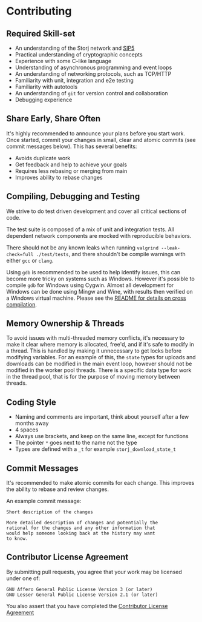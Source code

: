 # Contributing

## Required Skill-set
   - An understanding of the Storj network and [SIP5](https://github.com/Storj/sips/blob/main/sip-0005.md)
   - Practical understanding of cryptographic concepts
   - Experience with some C-like language
   - Understanding of asynchronous programming and event loops
   - An understanding of networking protocols, such as TCP/HTTP
   - Familiarity with unit, integration and e2e testing
   - Familiarity with autotools
   - An understanding of `git` for version control and collaboration
   - Debugging experience

## Share Early, Share Often

It's highly recommended to announce your plans before you start work. Once started, commit your changes in small, clear and atomic commits (see commit messages below). This has several benefits:
   - Avoids duplicate work
   - Get feedback and help to achieve your goals
   - Requires less rebasing or merging from main
   - Improves ability to rebase changes

## Compiling, Debugging and Testing

We strive to do test driven development and cover all critical sections of code.

The test suite is composed of a mix of unit and integration tests. All dependent network components are mocked with reproducible behaviors.

There should not be any known leaks when running `valgrind --leak-check=full ./test/tests`, and there shouldn't be compile warnings with either `gcc` or `clang`.

Using `gdb` is recommended to be used to help identify issues, this can become more tricky on systems such as Windows. However it's possible to compile `gdb` for Windows using Cygwin. Almost all development for Windows can be done using Mingw and Wine, with results then verified on a Windows virtual machine. Please see the [README for details on cross compilation](README.md#cross-compiling-dependencies-from-ubuntu-1604).

## Memory Ownership & Threads

To avoid issues with multi-threaded memory conflicts, it's necessary to make it clear where memory is allocated, free'd, and if it's safe to modify in a thread. This is handled by making it unnecessary to get locks before modifying variables. For an example of this, the `state` types for uploads and downloads can be modified in the main event loop, however should not be modified in the worker pool threads. There is a specific data type for work in the thread pool, that is for the purpose of moving memory between threads.

## Coding Style

- Naming and comments are important, think about yourself after a few months away
- 4 spaces
- Always use brackets, and keep on the same line, except for functions
- The pointer `*` goes next to the name not the type
- Types are defined with a `_t` for example `storj_download_state_t`

## Commit Messages

It's recommended to make atomic commits for each change. This improves the ability to rebase and review changes.

An example commit message:

```
Short description of the changes

More detailed description of changes and potentially the
rational for the changes and any other information that
would help someone looking back at the history may want
to know.
```

## Contributor License Agreement

By submitting pull requests, you agree that your work may be licensed under one of:

    GNU Affero General Public License Version 3 (or later)
    GNU Lesser General Public License Version 2.1 (or later)

You also assert that you have completed the [Contributor License Agreement](https://docs.google.com/forms/d/e/1FAIpQLSdVzD5W8rx-J_jLaPuG31nbOzS8yhNIIu4yHvzonji6NeZ4ig/viewform)
